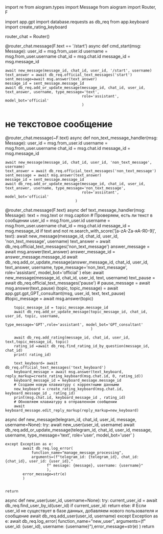 import re
from aiogram.types import Message
from aiogram import Router, F

import app.gpt
import database.requests as db_req
from app.keyboard import create_rating_keyboard

router_chat = Router()

@router_chat.message(F.text == '/start')
async def cmd_start(msg: Message):
    user_id = msg.from_user.id
    username = msg.from_user.username
    chat_id = msg.chat.id
    message_id = msg.message_id

    await new_message(message_id, chat_id, user_id, '/start', username)
    text_answer = await db_req.official_text_messages('start')
    sent_message=await msg.answer(text_answer)
    message_id = sent_message.message_id
    await db_req.add_or_update_message(message_id, chat_id, user_id, text_answer, username, type_message='text',
                                       role='assistant', model_bot='official'
                                       )

# не текстовое сообщение
@router_chat.message(~F.text)
async def non_text_message_handler(msg: Message):
    user_id = msg.from_user.id
    username = msg.from_user.username
    chat_id = msg.chat.id
    message_id = msg.message_id

    await new_message(message_id, chat_id, user_id, 'non_text_message', username)
    text_answer = await db_req.official_text_messages('non_text_message')
    sent_message = await msg.answer(text_answer)
    message_id = sent_message.message_id
    await db_req.add_or_update_message(message_id, chat_id, user_id, text_answer, username, type_message='non_text_message',
                                       role='assistant', model_bot='official'
                                    )

@router_chat.message(F.text)
async def text_message_handler(msg: Message):
    text = msg.text or msg.caption   # Проверяем, есть ли текст в сообщении
    user_id = msg.from_user.id
    username = msg.from_user.username
    chat_id = msg.chat.id
    message_id = msg.message_id
    if text and not re.search_with_score('[a-zA-Zа-яА-Я0-9]', text):
        await new_message(message_id, chat_id, user_id, 'non_text_message', username)
        text_answer = await db_req.official_text_messages('non_text_message')
        answer_message = await msg.answer(text_answer)
        answer_message_id = answer_message.message_id
        await db_req.add_or_update_message(answer_message_id, chat_id, user_id, text_answer, username,
                                           type_message='non_text_message',
                                           role='assistant', model_bot='official'
                                           )
    else:
        await new_message(message_id, chat_id, user_id, text, username)
        text_pause = await db_req.official_text_messages('pause')
        # pause_message = await msg.answer(text_pause)
        (topic, topic_message) = await app.gpt.gpt_GPT_consultant(msg, user_id, text, text_pause)
        #topic_message = await msg.answer(topic)

        topic_message_id = topic_message.message_id
        await db_req.add_or_update_message(topic_message_id, chat_id, user_id, topic, username,
                                           type_message='GPT',role='assistant', model_bot='GPT_consultant'
                                           )

        await db_req.add_rating(message_id, chat_id, user_id, text,topic_message_id, topic)
        rating_id =await db_req.find_rating_id_by_question(message_id, chat_id)
        print( rating_id)

        text_keyboard= await db_req.official_text_messages('text_keyboard')
        keyboard_message = await msg.answer(text_keyboard, reply_markup=create_rating_keyboard(msg.chat.id, 0, rating_id))
        keyboard_message_id = keyboard_message.message_id
        # Создаем новую клавиатуру с корректными данными
        new_keyboard = create_rating_keyboard(msg.chat.id, keyboard_message_id , rating_id)
        print(msg.chat.id, keyboard_message_id , rating_id)
        # Обновляем клавиатуру в отправленном сообщении
        await keyboard_message.edit_reply_markup(reply_markup=new_keyboard)



async def new_message(telegram_id, chat_id, user_id, message, username=None):
    try:
        await new_user(user_id, username)
        await db_req.add_or_update_message(telegram_id, chat_id, user_id, message, username, type_message='text',
                                               role='user', model_bot='user'
                                               )

    except Exception as e:
            await db_req.log_error(
                function_name="manage_message_processing",
                arguments=(f"telegram_id: {telegram_id}, chat_id: {chat_id}, user_id: {user_id},"
                       f" message: {message}, username: {username}"
                       ),
            error_message=str(e)
            )


    return

async def new_user(user_id, username=None):
    try:
        current_user_id = await db_req.find_user_by_id(user_id)
        if current_user_id:
            return
        else:
            # Если user_id не существует в базе данных, добавляем нового пользователя и сообщение
            await db_req.add_user(user_id, username)
    except Exception as e:
            await db_req.log_error(
                function_name="new_user",
                arguments=(f" user_id: {user_id}, username: {username}"),error_message=str(e)
            )
    return